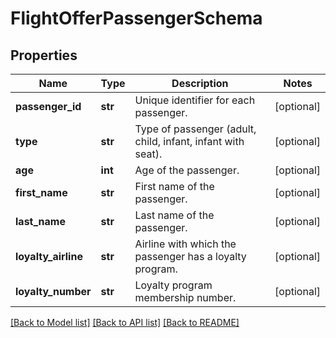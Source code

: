 # FlightOfferPassengerSchema

## Properties
Name | Type | Description | Notes
------------ | ------------- | ------------- | -------------
**passenger_id** | **str** | Unique identifier for each passenger. | [optional] 
**type** | **str** | Type of passenger (adult, child, infant, infant with seat). | [optional] 
**age** | **int** | Age of the passenger. | [optional] 
**first_name** | **str** | First name of the passenger. | [optional] 
**last_name** | **str** | Last name of the passenger. | [optional] 
**loyalty_airline** | **str** | Airline with which the passenger has a loyalty program. | [optional] 
**loyalty_number** | **str** | Loyalty program membership number. | [optional] 

[[Back to Model list]](../README.md#documentation-for-models) [[Back to API list]](../README.md#documentation-for-api-endpoints) [[Back to README]](../README.md)


